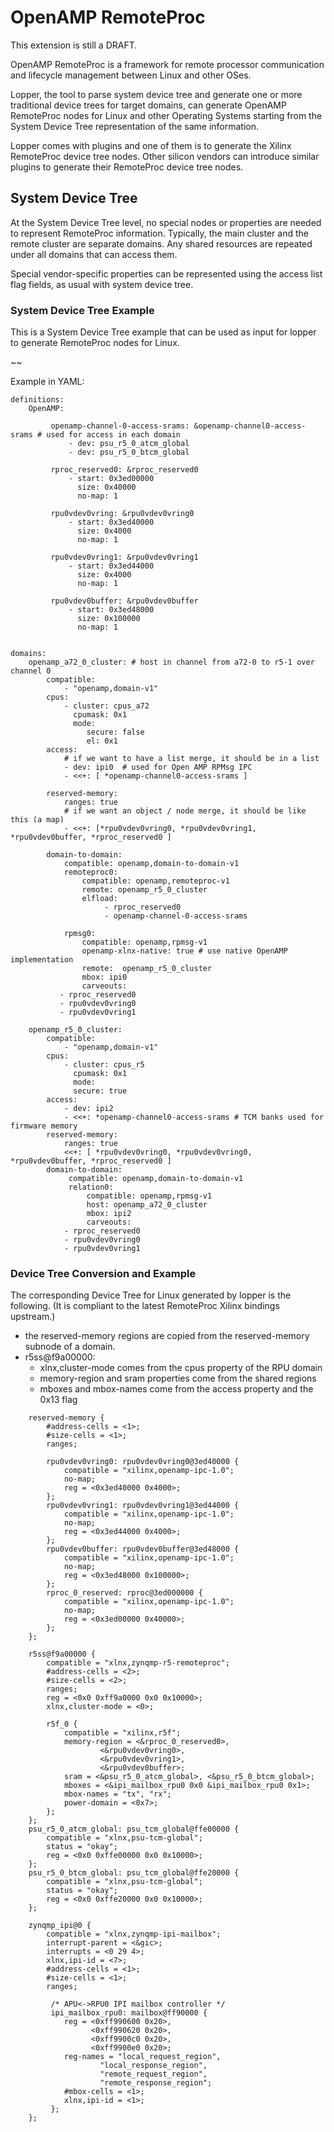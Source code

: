 # OpenAMP RemoteProc

This extension is still a DRAFT.


OpenAMP RemoteProc is a framework for remote processor communication and
lifecycle management between Linux and other OSes.

Lopper, the tool to parse system device tree and generate one or more
traditional device trees for target domains, can generate OpenAMP
RemoteProc nodes for Linux and other Operating Systems starting from the
System Device Tree representation of the same information.

Lopper comes with plugins and one of them is to generate the Xilinx
RemoteProc device tree nodes. Other silicon vendors can introduce
similar plugins to generate their RemoteProc device tree nodes.



## System Device Tree

At the System Device Tree level, no special nodes or properties are
needed to represent RemoteProc information. Typically, the main cluster
and the remote cluster are separate domains. Any shared resources are
repeated under all domains that can access them.

Special vendor-specific properties can be represented using the access
list flag fields, as usual with system device tree.



### System Device Tree Example

This is a System Device Tree example that can be used as input for
lopper to generate RemoteProc nodes for Linux.

~~

Example in YAML:

~~~
definitions:
    OpenAMP:

         openamp-channel-0-access-srams: &openamp-channel0-access-srams # used for access in each domain
             - dev: psu_r5_0_atcm_global
             - dev: psu_r5_0_btcm_global

         rproc_reserved0: &rproc_reserved0
             - start: 0x3ed00000
               size: 0x40000
               no-map: 1

         rpu0vdev0vring: &rpu0vdev0vring0
             - start: 0x3ed40000
               size: 0x4000
               no-map: 1

         rpu0vdev0vring1: &rpu0vdev0vring1
             - start: 0x3ed44000
               size: 0x4000
               no-map: 1

         rpu0vdev0buffer: &rpu0vdev0buffer
             - start: 0x3ed48000
               size: 0x100000
               no-map: 1


domains:
    openamp_a72_0_cluster: # host in channel from a72-0 to r5-1 over channel 0
        compatible:
            - "openamp,domain-v1"
        cpus:
            - cluster: cpus_a72
              cpumask: 0x1
              mode:
                 secure: false
                 el: 0x1
        access:
            # if we want to have a list merge, it should be in a list
            - dev: ipi0  # used for Open AMP RPMsg IPC
            - <<+: [ *openamp-channel0-access-srams ]

        reserved-memory:
            ranges: true
            # if we want an object / node merge, it should be like this (a map)
            - <<+: [*rpu0vdev0vring0, *rpu0vdev0vring1, *rpu0vdev0buffer, *rproc_reserved0 ]

        domain-to-domain:
            compatible: openamp,domain-to-domain-v1
            remoteproc0:
                compatible: openamp,remoteproc-v1
                remote: openamp_r5_0_cluster
                elfload:
                     - rproc_reserved0
                     - openamp-channel-0-access-srams

            rpmsg0:
                compatible: openamp,rpmsg-v1
                openamp-xlnx-native: true # use native OpenAMP implementation
                remote:  openamp_r5_0_cluster
                mbox: ipi0
                carveouts:
		   - rproc_reserved0
		   - rpu0vdev0vring0
		   - rpu0vdev0vring1

    openamp_r5_0_cluster:
        compatible:
            - "openamp,domain-v1"
        cpus:
            - cluster: cpus_r5
              cpumask: 0x1
              mode:
              secure: true
        access:
            - dev: ipi2
            - <<+: *openamp-channel0-access-srams # TCM banks used for firmware memory
        reserved-memory:
            ranges: true
            <<+: [ *rpu0vdev0vring0, *rpu0vdev0vring0, *rpu0vdev0buffer, *rproc_reserved0 ]
        domain-to-domain:
             compatible: openamp,domain-to-domain-v1
             relation0:
                 compatible: openamp,rpmsg-v1
                 host: openamp_a72_0_cluster
                 mbox: ipi2
                 carveouts:
		    - rproc_reserved0
		    - rpu0vdev0vring0
		    - rpu0vdev0vring1
~~~


### Device Tree Conversion and Example

The corresponding Device Tree for Linux generated by lopper is the
following. (It is compliant to the latest RemoteProc Xilinx bindings
upstream.)

- the reserved-memory regions are copied from the reserved-memory subnode of a domain.
- r5ss@f9a00000:
    - xlnx,cluster-mode comes from the cpus property of the RPU domain
    - memory-region and sram properties come from the shared regions
	- mboxes and mbox-names come from the access property and the 0x13 flag

~~~
	reserved-memory {
		#address-cells = <1>;
		#size-cells = <1>;
		ranges;

		rpu0vdev0vring0: rpu0vdev0vring0@3ed40000 {
			compatible = "xilinx,openamp-ipc-1.0";
			no-map;
			reg = <0x3ed40000 0x4000>;
		};
		rpu0vdev0vring1: rpu0vdev0vring1@3ed44000 {
			compatible = "xilinx,openamp-ipc-1.0";
			no-map;
			reg = <0x3ed44000 0x4000>;
		};
		rpu0vdev0buffer: rpu0vdev0buffer@3ed48000 {
			compatible = "xilinx,openamp-ipc-1.0";
			no-map;
			reg = <0x3ed48000 0x100000>;
		};
		rproc_0_reserved: rproc@3ed000000 {
			compatible = "xilinx,openamp-ipc-1.0";
			no-map;
			reg = <0x3ed00000 0x40000>;
		};
	};

	r5ss@f9a00000 {
		compatible = "xlnx,zynqmp-r5-remoteproc";
		#address-cells = <2>;
		#size-cells = <2>;
		ranges;
		reg = <0x0 0xff9a0000 0x0 0x10000>;
		xlnx,cluster-mode = <0>;

		r5f_0 {
			compatible = "xilinx,r5f";
			memory-region = <&rproc_0_reserved0>,
					<&rpu0vdev0vring0>,
					<&rpu0vdev0vring1>,
					<&rpu0vdev0buffer>;
			sram = <&psu_r5_0_atcm_global>, <&psu_r5_0_btcm_global>;
			mboxes = <&ipi_mailbox_rpu0 0x0 &ipi_mailbox_rpu0 0x1>;
			mbox-names = "tx", "rx";
			power-domain = <0x7>;
		};
	};
	psu_r5_0_atcm_global: psu_tcm_global@ffe00000 {
		compatible = "xlnx,psu-tcm-global";
		status = "okay";
		reg = <0x0 0xffe00000 0x0 0x10000>;
	};
	psu_r5_0_btcm_global: psu_tcm_global@ffe20000 {
		compatible = "xlnx,psu-tcm-global";
		status = "okay";
		reg = <0x0 0xffe20000 0x0 0x10000>;
	};

	zynqmp_ipi@0 {
		compatible = "xlnx,zynqmp-ipi-mailbox";
		interrupt-parent = <&gic>;
		interrupts = <0 29 4>;
		xlnx,ipi-id = <7>;
		#address-cells = <1>;
		#size-cells = <1>;
		ranges;

		 /* APU<->RPU0 IPI mailbox controller */
		 ipi_mailbox_rpu0: mailbox@ff90000 {
			reg = <0xff990600 0x20>,
			      <0xff990620 0x20>,
			      <0xff9900c0 0x20>,
			      <0xff9900e0 0x20>;
			reg-names = "local_request_region",
				    "local_response_region",
				    "remote_request_region",
				    "remote_response_region";
			#mbox-cells = <1>;
			xlnx,ipi-id = <1>;
		 };
	};
~~~
